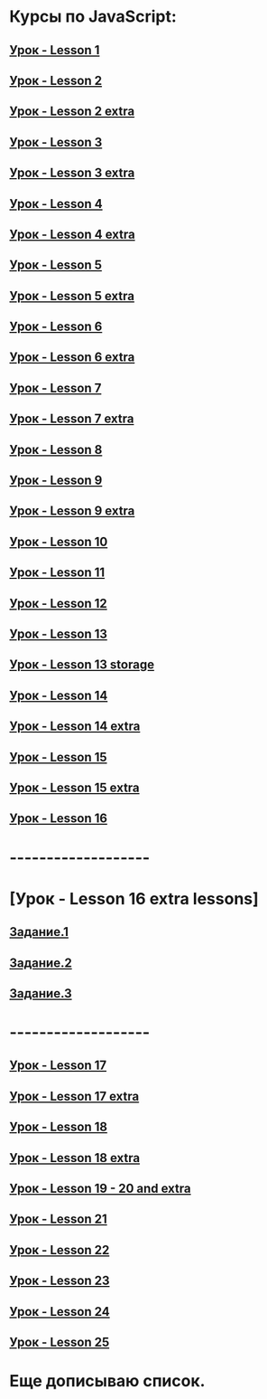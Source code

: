 # Курсы по JavaScript:

## [Урок - Lesson 1](https://github.com/Igromant/Practice/tree/lesson01)

## [Урок - Lesson 2](https://github.com/Igromant/Practice/tree/lesson02)

## [Урок - Lesson 2 extra](https://github.com/Igromant/Practice/tree/lesson02.ex)

## [Урок - Lesson 3](https://github.com/Igromant/Practice/tree/lesson03)

## [Урок - Lesson 3 extra](https://github.com/Igromant/Practice/tree/lesson03.ex)

## [Урок - Lesson 4](https://github.com/Igromant/Practice/tree/lesson04)

## [Урок - Lesson 4 extra](https://github.com/Igromant/Practice/tree/lesson04.ex)

## [Урок - Lesson 5](https://github.com/Igromant/Practice/tree/lesson05)

## [Урок - Lesson 5 extra](https://github.com/Igromant/Practice/tree/lesson05.ex2)

## [Урок - Lesson 6](https://github.com/Igromant/Practice/tree/lesson06)

## [Урок - Lesson 6 extra](https://github.com/Igromant/Practice/tree/lesson06.ex)

## [Урок - Lesson 7](https://github.com/Igromant/Practice/tree/lesson07)

## [Урок - Lesson 7 extra](https://github.com/Igromant/Practice/tree/lesson07.ex)

## [Урок - Lesson 8](https://github.com/Igromant/Practice/tree/lesson08)

## [Урок - Lesson 9](https://github.com/Igromant/Practice/tree/lesson09)

## [Урок - Lesson 9 extra](https://github.com/Igromant/Practice/tree/lesson09.ex)

## [Урок - Lesson 10](https://github.com/Igromant/Practice/tree/lesson10)

## [Урок - Lesson 11](https://github.com/Igromant/Practice/tree/lesson11)

## [Урок - Lesson 12](https://github.com/Igromant/Practice/tree/lesson12)

## [Урок - Lesson 13](https://github.com/Igromant/Practice/tree/lesson13)

## [Урок - Lesson 13 storage](https://github.com/Igromant/Practice/tree/lesson13-storage)

## [Урок - Lesson 14](https://github.com/Igromant/Practice/tree/lesson14)

## [Урок - Lesson 14 extra](https://github.com/Igromant/Practice/tree/lesson14.ex)

## [Урок - Lesson 15](https://github.com/Igromant/Practice/tree/lesson15)

## [Урок - Lesson 15 extra](https://github.com/Igromant/Practice/tree/lesson15.ex)

## [Урок - Lesson 16](https://github.com/Igromant/Practice/tree/lesson16)

# -------------------

# [Урок - Lesson 16 extra lessons]
## [Задание.1](https://codepen.io/igromant/pen/oNoLeVd)
## [Задание.2](https://codepen.io/igromant/pen/OJObqMV)
## [Задание.3](https://codepen.io/igromant/pen/YzENaXd)

# -------------------

## [Урок - Lesson 17](https://github.com/Igromant/Practice/tree/lesson17)

## [Урок - Lesson 17 extra](https://github.com/Igromant/Practice/tree/lesson17.1)

## [Урок - Lesson 18](https://github.com/Igromant/Practice/tree/lesson18)

## [Урок - Lesson 18 extra](https://github.com/Igromant/Practice/tree/lesson18.ex)

## [Урок - Lesson 19 - 20 and extra](https://github.com/Igromant/Practice/tree/lesson19-20)

## [Урок - Lesson 21](https://github.com/Igromant/Practice/tree/lesson21)

## [Урок - Lesson 22](https://github.com/Igromant/Practice/tree/lesson22)

## [Урок - Lesson 23](https://github.com/Igromant/Practice/tree/lesson23)

## [Урок - Lesson 24](https://github.com/Igromant/Practice/tree/lesson24)

## [Урок - Lesson 25](https://github.com/Igromant/Practice/tree/lesson25)


# Еще дописываю список.





